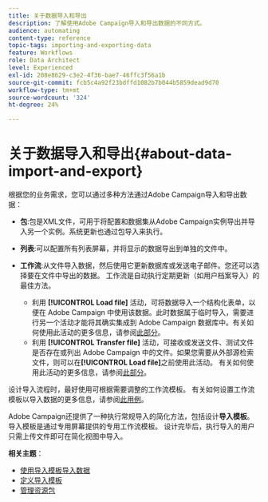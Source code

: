```yaml
---
title: 关于数据导入和导出
description: 了解使用Adobe Campaign导入和导出数据的不同方式。
audience: automating
content-type: reference
topic-tags: importing-and-exporting-data
feature: Workflows
role: Data Architect
level: Experienced
exl-id: 208e8629-c3e2-4f36-bae7-46ffc3f56a1b
source-git-commit: fcb5c4a92f23bdffd1082b7b044b5859dead9d70
workflow-type: tm+mt
source-wordcount: '324'
ht-degree: 24%

---
```


# 关于数据导入和导出{#about-data-import-and-export}

根据您的业务需求，您可以通过多种方法通过Adobe Campaign导入和导出数据：

* **包**:包是XML文件，可用于将配置和数据集从Adobe Campaign实例导出并导入另一个实例。系统更新也通过包导入来执行。
* **列表**:可以配置所有列表屏幕，并将显示的数据导出到单独的文件中。
* **工作流**:从文件导入数据，然后使用它更新数据库或发送电子邮件。您还可以选择要在文件中导出的数据。 工作流是自动执行定期更新（如用户档案导入）的最佳方法。

   * 利用 **[!UICONTROL Load file]** 活动，可将数据导入一个结构化表单，以便在 Adobe Campaign 中使用该数据。此时数据属于临时导入，需要进行另一个活动才能将其确实集成到 Adobe Campaign 数据库中。有关如何使用此活动的更多信息，请参阅[此部分](../../automating/using/load-file.md)。
   * 利用 **[!UICONTROL Transfer file]** 活动，可接收或发送文件、测试文件是否存在或列出 Adobe Campaign 中的文件。如果您需要从外部源检索文件，则可以在&#x200B;**[!UICONTROL Load file]**&#x200B;之前使用此活动。 有关如何使用此活动的更多信息，请参阅[此部分](../../automating/using/transfer-file.md)。

设计导入流程时，最好使用可根据需要调整的工作流模板。 有关如何设置工作流模板以导入数据的更多信息，请参阅[此用例](../../automating/using/creating-import-workflow-templates.md)。

Adobe Campaign还提供了一种执行常规导入的简化方法，包括设计&#x200B;**导入模板**。 导入模板是通过专用屏幕提供的专用工作流模板。 设计完毕后，执行导入的用户只需上传文件即可在简化视图中导入。

**相关主题**：

* [使用导入模板导入数据](../../automating/using/importing-data-with-import-templates.md)
* [定义导入模板](../../automating/using/importing-data-with-import-templates.md#setting-up-import-templates)
* [管理资源包](../../automating/using/managing-packages.md)
